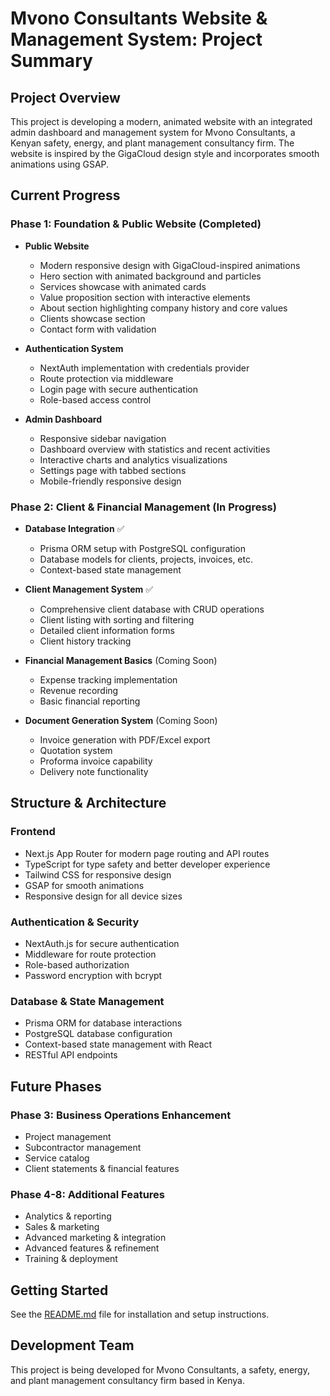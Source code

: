 # Mvono Consultants Website & Management System: Project Summary

## Project Overview

This project is developing a modern, animated website with an integrated admin dashboard and management system for Mvono Consultants, a Kenyan safety, energy, and plant management consultancy firm. The website is inspired by the GigaCloud design style and incorporates smooth animations using GSAP.

## Current Progress

### Phase 1: Foundation & Public Website (Completed)
- **Public Website**
  - Modern responsive design with GigaCloud-inspired animations
  - Hero section with animated background and particles
  - Services showcase with animated cards
  - Value proposition section with interactive elements
  - About section highlighting company history and core values
  - Clients showcase section
  - Contact form with validation

- **Authentication System**
  - NextAuth implementation with credentials provider
  - Route protection via middleware
  - Login page with secure authentication
  - Role-based access control

- **Admin Dashboard**
  - Responsive sidebar navigation
  - Dashboard overview with statistics and recent activities
  - Interactive charts and analytics visualizations
  - Settings page with tabbed sections
  - Mobile-friendly responsive design

### Phase 2: Client & Financial Management (In Progress)
- **Database Integration** ✅
  - Prisma ORM setup with PostgreSQL configuration
  - Database models for clients, projects, invoices, etc.
  - Context-based state management

- **Client Management System** ✅
  - Comprehensive client database with CRUD operations
  - Client listing with sorting and filtering
  - Detailed client information forms
  - Client history tracking

- **Financial Management Basics** (Coming Soon)
  - Expense tracking implementation
  - Revenue recording
  - Basic financial reporting

- **Document Generation System** (Coming Soon)
  - Invoice generation with PDF/Excel export
  - Quotation system
  - Proforma invoice capability
  - Delivery note functionality

## Structure & Architecture

### Frontend
- Next.js App Router for modern page routing and API routes
- TypeScript for type safety and better developer experience
- Tailwind CSS for responsive design
- GSAP for smooth animations
- Responsive design for all device sizes

### Authentication & Security
- NextAuth.js for secure authentication
- Middleware for route protection
- Role-based authorization
- Password encryption with bcrypt

### Database & State Management
- Prisma ORM for database interactions
- PostgreSQL database configuration
- Context-based state management with React
- RESTful API endpoints

## Future Phases

### Phase 3: Business Operations Enhancement
- Project management
- Subcontractor management
- Service catalog
- Client statements & financial features

### Phase 4-8: Additional Features
- Analytics & reporting
- Sales & marketing
- Advanced marketing & integration
- Advanced features & refinement
- Training & deployment

## Getting Started

See the [README.md](./README.md) file for installation and setup instructions.

## Development Team

This project is being developed for Mvono Consultants, a safety, energy, and plant management consultancy firm based in Kenya.
